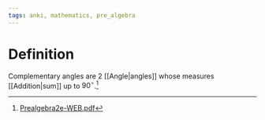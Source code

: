 ```yaml
---
tags: anki, mathematics, pre_algebra
---
```


# Definition

Complementary angles are $2$ [[Angle|angles]] whose measures [[Addition|sum]] up to $90^{\circ}$.[^1]

[^1]: [Prealgebra2e-WEB.pdf](zotero://open-pdf/library/items/W4QW2QZI?page=756)
